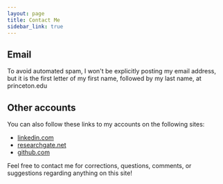 ```yaml
---
layout: page
title: Contact Me
sidebar_link: true
---
```


## Email
To avoid automated spam, I won't be explicitly posting my email address, but it is the first letter of my first name, followed by my last name, at princeton.edu


## Other accounts
You can also follow these links to my accounts on the following sites:
 * [linkedin.com](https://www.linkedin.com/in/dylan-folsom-8962a7123/)
 * [researchgate.net](https://www.researchgate.net/profile/Dylan_Folsom)
 * [github.com](https://github.com/folsomde)

<div class = "message">Feel free to contact me for corrections, questions, comments, or suggestions regarding anything on this site!</div>
